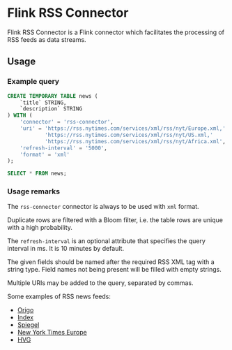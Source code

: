 # Flink RSS Connector

Flink RSS Connector is a Flink connector which facilitates the processing of RSS feeds as data streams.

## Usage

### Example query

```sql
CREATE TEMPORARY TABLE news (
    `title` STRING,
    `description` STRING
) WITH (
    'connector' = 'rss-connector',
    'uri' = 'https://rss.nytimes.com/services/xml/rss/nyt/Europe.xml,'
            'https://rss.nytimes.com/services/xml/rss/nyt/US.xml,'
            'https://rss.nytimes.com/services/xml/rss/nyt/Africa.xml',
    'refresh-interval' = '5000',
    'format' = 'xml'
);

SELECT * FROM news;
```

### Usage remarks
The `rss-connector` connector is always to be used with `xml` format.

Duplicate rows are filtered with a Bloom filter, i.e. the table rows are unique with a high probability.

The `refresh-interval` is an optional attribute that specifies the query interval in ms. It is 10 minutes by default.

The given fields should be named after the required RSS XML tag with a string type. 
Field names not being present will be filled with empty strings.

Multiple URIs may be added to the query, separated by commas.

Some examples of RSS news feeds:
* [Origo](https://www.origo.hu/contentpartner/rss/origoall/origo.xml)
* [Index](https://index.hu/24ora/rss)
* [Spiegel](https://www.spiegel.de/international/index.rss)
* [New York Times Europe](https://rss.nytimes.com/services/xml/rss/nyt/Europe.xml)
* [HVG](https://hvg.hu/rss)